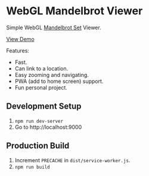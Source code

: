 # WebGL Mandelbrot Viewer

Simple WebGL [Mandelbrot Set](https://en.wikipedia.org/wiki/Mandelbrot_set) Viewer.

[View Demo](https://jovial-poitras-007053.netlify.com)

Features:

* Fast.
* Can link to a location.
* Easy zooming and navigating.
* PWA (add to home screen) support.
* Fun personal project.

## Development Setup

1. `npm run dev-server`
2. Go to http://localhost:9000

## Production Build

1. Increment `PRECACHE` in `dist/service-worker.js`.
2. `npm run build`
